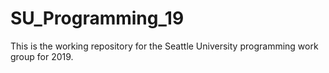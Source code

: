 # SU_Programming_19
This is the working repository for the Seattle University programming work group for 2019.